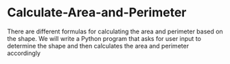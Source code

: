 # Calculate-Area-and-Perimeter
There are different formulas for calculating the area and perimeter based on the shape. We will write a Python program that asks for user input to determine the shape and then calculates the area and perimeter accordingly
